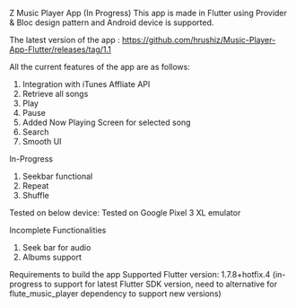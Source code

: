 Z Music Player App (In Progress)
This app is made in Flutter using Provider & Bloc design pattern and Android device is supported.

The latest version of the app :
https://github.com/hrushiz/Music-Player-App-Flutter/releases/tag/1.1

All the current features of the app are as follows:

1) Integration with iTunes Affliate API
2) Retrieve all songs
3) Play
4) Pause
5) Added Now Playing Screen for selected song
6) Search 
7) Smooth UI

In-Progress

1) Seekbar functional
2) Repeat
3) Shuffle

Tested on below device:
Tested on Google Pixel 3 XL emulator

Incomplete Functionalities
1) Seek bar for audio
2) Albums support 

Requirements to build the app
Supported Flutter version: 1.7.8+hotfix.4 (in-progress to support for latest Flutter SDK version, need to alternative for flute_music_player dependency to support new versions)
